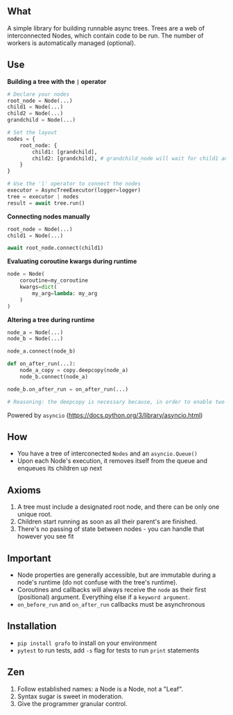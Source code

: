 ## What ##
A simple library for building runnable async trees. Trees are a web of interconnected Nodes, which contain code to be run. The number of workers is automatically managed (optional).

## Use

**Building a tree with the `|` operator**
```python
# Declare your nodes
root_node = Node(...)
child1 = Node(...)
child2 = Node(...)
grandchild = Node(...)

# Set the layout
nodes = {
    root_node: {
        child1: [grandchild],
        child2: [grandchild], # grandchild_node will wait for child1 and child2 to complete before running
    }
}

# Use the '|' operator to connect the nodes
executor = AsyncTreeExecutor(logger=logger)
tree = executor | nodes
result = await tree.run()
```

**Connecting nodes manually**
```python
root_node = Node(...)
child1 = Node(...)

await root_node.connect(child1)
```


**Evaluating coroutine kwargs during runtime**
```python
node = Node(
    coroutine=my_coroutine
    kwargs=dict(
        my_arg=lambda: my_arg
    )
)
```

**Altering a tree during runtime**
```python
node_a = Node(...)
node_b = Node(...)

node_a.connect(node_b)

def on_after_run(...):
    node_a_copy = copy.deepcopy(node_a)
    node_b.connect(node_a)

node_b.on_after_run = on_after_run(...)

# Reasoning: the deepcopy is necessary because, in order to enable two parents to share the same child, AsyncTreeExecutor prevents a node from running twice.
```

Powered by `asyncio` (https://docs.python.org/3/library/asyncio.html)

## How ##
- You have a tree of interconected `Nodes` and an `asyncio.Queue()`
- Upon each Node's execution, it removes itself from the queue and enqueues its children up next

## Axioms ##
1) A tree must include a designated root node, and there can be only one unique root.
2) Children start running as soon as all their parent's are finished.
3) There's no passing of state between nodes - you can handle that however you see fit

## Important ##
- Node properties are generally accessible, but are immutable during a node's runtime (do not confuse with the tree's runtime).
- Coroutines and callbacks will always receive the `node` as their first (positional) argument. Everything else if a `keyword argument`.
- `on_before_run` and `on_after_run` callbacks must be asynchronous

## Installation ##
- `pip install grafo` to install on your environment
- `pytest` to run tests, add `-s` flag for tests to run `print` statements

## Zen ##
1. Follow established names: a Node is a Node, not a "Leaf".
2. Syntax sugar is sweet in moderation.
3. Give the programmer granular control.
